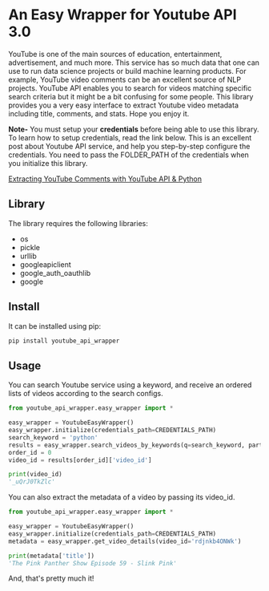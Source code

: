 # An Easy Wrapper for Youtube API 3.0
YouTube is one of the main sources of education, entertainment, advertisement, and much more. This service has so much 
data that one can use to run data science projects or build machine learning products. For example, YouTube video 
comments can be an excellent source of NLP projects. YouTube API enables you to search for videos matching specific 
search criteria but it might be a bit confusing for some people. This library provides you a very easy interface to 
extract Youtube video metadata including title, comments, and stats. Hope you enjoy it. 

**Note-** You must setup your **credentials** before being able to use this library. To learn how to setup credentials, 
read the link below. This is an excellent post about Youtube API service, and help you step-by-step configure the 
credentials. You need to pass the FOLDER_PATH of the credentials when you initialize this library.

[Extracting YouTube Comments with YouTube API & Python](https://python.gotrained.com/youtube-api-extracting-comments/) 


## Library
The library requires the following libraries:

* os
* pickle
* urllib
* googleapiclient
* google_auth_oauthlib
* google

## Install

It can be installed using pip:
```python
pip install youtube_api_wrapper
```

## Usage

You can search Youtube service using a keyword, and receive an ordered lists of videos according to the search configs.
```python
from youtube_api_wrapper.easy_wrapper import *

easy_wrapper = YoutubeEasyWrapper()
easy_wrapper.initialize(credentials_path=CREDENTIALS_PATH)
search_keyword = 'python'
results = easy_wrapper.search_videos_by_keywords(q=search_keyword, part='id,snippet', type='video', order='relevance')
order_id = 0
video_id = results[order_id]['video_id']

print(video_id)
'_uQrJ0TkZlc'
```

You can also extract the metadata of a video by passing its video_id. 

```python
from youtube_api_wrapper.easy_wrapper import *

easy_wrapper = YoutubeEasyWrapper()
easy_wrapper.initialize(credentials_path=CREDENTIALS_PATH)
metadata = easy_wrapper.get_video_details(video_id='rdjnkb4ONWk')

print(metadata['title']) 
'The Pink Panther Show Episode 59 - Slink Pink'
```


And, that's pretty much it!

